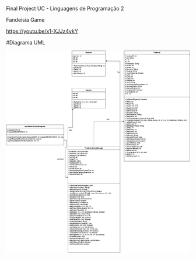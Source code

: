 Final Project UC - Linguagens de Programação 2 


Fandeisia Game


https://youtu.be/x1-XJJz4vkY


#Diagrama UML


![](diagrama.png?raw=true " D UML")
